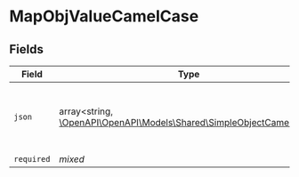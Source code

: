 # MapObjValueCamelCase


## Fields

| Field                                                                                                               | Type                                                                                                                | Required                                                                                                            | Description                                                                                                         | Example                                                                                                             |
| ------------------------------------------------------------------------------------------------------------------- | ------------------------------------------------------------------------------------------------------------------- | ------------------------------------------------------------------------------------------------------------------- | ------------------------------------------------------------------------------------------------------------------- | ------------------------------------------------------------------------------------------------------------------- |
| `json`                                                                                                              | array<string, [\OpenAPI\OpenAPI\Models\Shared\SimpleObjectCamelCase](../../Models/Shared/SimpleObjectCamelCase.md)> | :heavy_minus_sign:                                                                                                  | N/A                                                                                                                 | {<br/>"mapElem1": "...",<br/>"mapElem2": "..."<br/>}                                                                |
| `required`                                                                                                          | *mixed*                                                                                                             | :heavy_minus_sign:                                                                                                  | N/A                                                                                                                 |                                                                                                                     |